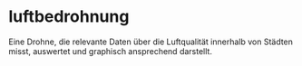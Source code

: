 # luftbedrohnung
Eine Drohne, die relevante Daten über die Luftqualität innerhalb von Städten misst, auswertet und graphisch ansprechend darstellt.
